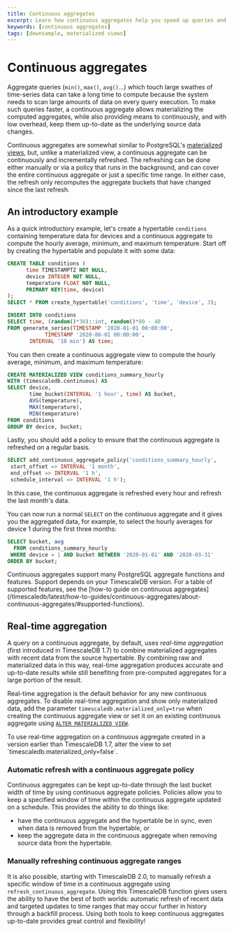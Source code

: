 ```yaml
---
title: Continuous aggregates
excerpt: Learn how continuous aggregates help you speed up queries and downsample data
keywords: [continuous aggregates]
tags: [downsample, materialized views]
---
```


# Continuous aggregates

Aggregate queries (`min()`, `max()`, `avg()`...)
which touch large swathes of time-series data can
take a long time to compute because the system needs to scan large
amounts of data on every query execution. To make such queries faster,
a continuous aggregate allows materializing the computed aggregates,
while also providing means to continuously, and with low overhead,
keep them up-to-date as the underlying source data changes.

Continuous aggregates are somewhat similar to PostgreSQL's
[materialized views][postgres-materialized-views], but, unlike a
materialized view, a continuous aggregate can be continuously and
incrementally refreshed. The refreshing can be done either manually or
via a policy that runs in the background, and can cover the entire
continuous aggregate or just a specific time range. In either case,
the refresh only recomputes the aggregate buckets that have changed
since the last refresh.

## An introductory example

As a quick introductory example, let's create a hypertable
`conditions` containing temperature data for devices and a continuous
aggregate to compute the hourly average, minimum, and maximum
temperature. Start off by creating the hypertable and populate it with
some data:

```sql
CREATE TABLE conditions (
      time TIMESTAMPTZ NOT NULL,
      device INTEGER NOT NULL,
      temperature FLOAT NOT NULL,
      PRIMARY KEY(time, device)
);
SELECT * FROM create_hypertable('conditions', 'time', 'device', 3);

INSERT INTO conditions
SELECT time, (random()*30)::int, random()*80 - 40
FROM generate_series(TIMESTAMP '2020-01-01 00:00:00',
            TIMESTAMP '2020-06-01 00:00:00',
       INTERVAL '10 min') AS time;
```

You can then create a continuous aggregate view to compute the hourly
average, minimum, and maximum temperature:

```sql
CREATE MATERIALIZED VIEW conditions_summary_hourly
WITH (timescaledb.continuous) AS
SELECT device,
       time_bucket(INTERVAL '1 hour', time) AS bucket,
       AVG(temperature),
       MAX(temperature),
       MIN(temperature)
FROM conditions
GROUP BY device, bucket;
```

Lastly, you should add a policy to ensure that the continuous
aggregate is refreshed on a regular basis.

```sql
SELECT add_continuous_aggregate_policy('conditions_summary_hourly',
 start_offset => INTERVAL '1 month',
 end_offset => INTERVAL '1 h',
 schedule_interval => INTERVAL '1 h');
```

In this case, the continuous aggregate is refreshed every hour
and refresh the last month's data.

You can now run a normal `SELECT` on the continuous aggregate and it
gives you the aggregated data, for example, to select the hourly
averages for device 1 during the first three months:

```sql
SELECT bucket, avg
  FROM conditions_summary_hourly
 WHERE device = 1 AND bucket BETWEEN '2020-01-01' AND '2020-03-31'
ORDER BY bucket;
```

<Highlight type="important">
Continuous aggregates support many PostgreSQL aggregate functions and features.
Support depends on your TimescaleDB version. For a table of supported features,
see the
[how-to guide on continuous aggregates](/timescaledb/latest/how-to-guides/continuous-aggregates/about-continuous-aggregates/#supported-functions).
</Highlight>

## Real-time aggregation

A query on a continuous aggregate, by default, uses *real-time
aggregation* (first introduced in TimescaleDB 1.7) to combine
materialized aggregates with recent data from the source
hypertable. By combining raw and materialized data in this way,
real-time aggregation produces accurate and up-to-date results while
still benefiting from pre-computed aggregates for a large portion of
the result.

Real-time aggregation is the default behavior for any new continuous
aggregates. To disable real-time aggregation and show only
materialized data, add the parameter
`timescaledb.materialized_only=true` when creating the continuous
aggregate view or set it on an existing continuous aggregate using
[`ALTER MATERIALIZED VIEW`][api-alter-cagg].

<Highlight type="tip">
To use real-time aggregation on a continuous aggregate created
in a version earlier than TimescaleDB 1.7, alter the view to set
`timescaledb.materialized_only=false`.
</Highlight>

### Automatic refresh with a continuous aggregate policy

Continuous aggregates can be kept up-to-date through the last bucket width of
time by using continuous aggregate policies. Policies allow you to keep a
specified window of time within the continuous aggregate updated on a schedule.
This provides the ability to do things like:

*   have the continuous aggregate and the hypertable be in sync, even
  when data is removed from the hypertable, or
*   keep the aggregate data in the continuous aggregate when removing
  source data from the hypertable.

### Manually refreshing continuous aggregate ranges

It is also possible, starting with TimescaleDB 2.0, to manually refresh
a specific window of time in a continuous aggregate using
`refresh_continuous_aggregate`. Using this TimescaleDB function gives users the
ability to have the best of both worlds: automatic refresh of recent data and
targeted updates to time ranges that may occur further in history through
a backfill process. Using both tools to keep continuous aggregates up-to-date
provides great control and flexibility!

[api-alter-cagg]: /api/:currentVersion:/continuous-aggregates/alter_materialized_view/
[postgres-materialized-views]: https://www.postgresql.org/docs/current/rules-materializedviews.html
